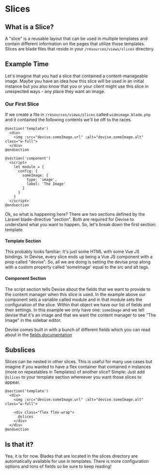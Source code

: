 # Slices

## What is a Slice?

A "slice" is a reusable layout that can be used in multiple templates and contain different information on the pages that utilize those templates. Slices are blade files that reside in your ```/resources/views/slices``` directory.

## Example Time

Let's imagine that you had a slice that contained a content-manageable image. Maybe you have an idea how this slice will be used in an initial instance but you also know that you or your client might use this slice in unexpected ways - any place they want an image.

### Our First Slice

If we create a file in ```/resources/views/slices``` called ```wideimage.blade.php``` and it contained the following contents we'll be off to the races.

```
@section('template')
  <div>
    <img :src="devise.someImage.url" :alt="devise.someImage.alt" class="w-full">
  </div>
@endsection

@section('component')
  <script>
    let module = {
      config: {
        someImage: {
          type: 'image',
          label: 'The Image'
        }
      }
    }
  </script>
@endsection
```

Ok, so what is happening here? There are two sections defined by the Laravel blade-directive "section". Both are required for Devise to understand what you want to happen. So, let's break down the first section: template.

#### Template Section

This probably looks familiar: It's just some HTML with some Vue JS bindings. In Devise, every slice ends up being a Vue JS component with a prop called "devise". So, all we are doing is setting the devise prop along with a custom property called 'someImage' equal to the src and alt tags.

#### Component Section

The script section tells Devise about the fields that we want to provide to the content manager when this slice is used. In the example above our component sets a variable called module and in that module sets the configuration of the slice. Within that object we have our list of fields and their settings. In this example we only have one: ```someImage``` and we tell devise that it's an image and that we want the content manager to see "The Image" in the sidebar editor.

Devise comes built in with a bunch of different fields which you can read about in the [fields documentation](fields.md)

## Subslices

Slices can be nested in other slices. This is useful for many use cases but imagine if you wanted to have a flex container that contained *n* instances (more on repeatables in Templates) of another slice? Simple: Just add ```@slices``` to your template section whereever you want those slices to appear.

```
@section('template')
  <div>
    <img :src="devise.someImage.url" :alt="devise.someImage.alt" class="w-full">

    <div class="flex flex-wrap">
      @slices
    </div>
  </div>
@endsection
```

## Is that it?

Yea, it is for now. Blades that are located in the slices directory are automatically available for use in templates. There is more configuration options and tons of fields so be sure to keep reading!
